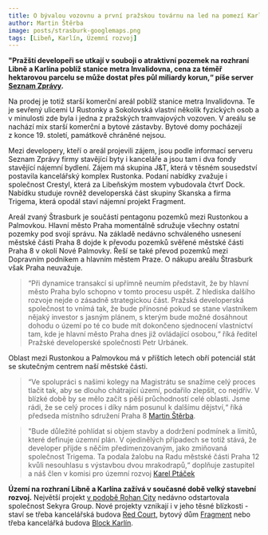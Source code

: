 ```yaml
---
title: O bývalou vozovnu a první pražskou továrnu na led na pomezí Karlína a Libně se utkají developeři
author: Martin Štěrba
image: posts/strasburk-googlemaps.png
tags: [Libeň, Karlín, Územní rozvoj]
---
```


**"Pražští developeři se utkají v souboji o atraktivní pozemek na rozhraní Libně a Karlína poblíž stanice metra Invalidovna, cena za téměř hektarovou parcelu se může dostat přes půl miliardy korun,“ píše server [Seznam Zprávy](https://www.seznamzpravy.cz/clanek/o-prvni-prazskou-tovarnu-na-led-se-poperou-developeri-177536#dop_ab_variant=0&dop_source_zone_name=zpravy.sznhp.box&dop_req_id=qLtiPJ8r0rN-202110111950&dop_id=177536&source=hp&seq_no=2&utm_campaign=&utm_medium=z-boxiku&utm_source=www.seznam.cz).**

Na prodej je totiž starší komerční areál poblíž stanice metra Invalidovna. Te je sevřený ulicemi U Rustonky a Sokolovská vlastní několik fyzických osob a v minulosti zde byla i  jedna z pražských tramvajových vozoven. V areálu se nachází mix starší komerční a bytové zástavby. Bytové domy pocházejí z konce 19. století, památkově chráněné nejsou. 

Mezi developery, kteří o areál projevili zájem, jsou podle informací serveru Seznam Zprávy firmy stavějící byty i kanceláře a jsou tam i dva fondy stavějící nájemní bydlení. Zájem má skupina J&T, která v těsném sousedství postavila kancelářský komplex Rustonka. Podaní nabídky zvažuje i společnost Crestyl, která za Libeňským mostem vybudovala čtvrť Dock. Nabídku studuje rovněž developerská část skupiny Skanska a firma Trigema, která opodál staví nájemní projekt Fragment.

Areál zvaný Štrasburk je součástí pentagonu pozemků mezi Rustonkou a Palmovkou. Hlavní město Praha momentálně sdružuje všechny ostatní pozemky pod svojí správu. Na základě nedávno schváleného usnesení městské části Praha 8 dojde k převodu pozemků svěřené městské části Praha 8 v okolí Nové Palmovky. Řeší se také převod pozemků mezi Dopravním podnikem a hlavním městem Praze. O nákupu areálu Štrasburk však Praha neuvažuje. 

>“Při dynamice transakcí si upřímně neumím představit, že by hlavní město Praha bylo schopno v tomto procesu uspět. Z hlediska dalšího rozvoje nejde o zásadně strategickou část. Pražská developerská společnost to vnímá tak, že bude přínosné pokud se stane vlastníkem nějaký investor s jasným plánem, s kterým bude možné dosáhnout dohodu o území po té co bude mít dokončeno sjednocení vlastnictví tam, kde je hlavní město Praha dnes již ovládající osobou,“ říká ředitel Pražské developerské společnosti Petr Urbánek. 

Oblast mezi Rustonkou a Palmovkou má v příštích letech obří potenciál stát se skutečným centrem naší městské části. 
 
 >“Ve spolupráci s našimi kolegy na Magistrátu se snažíme celý proces tlačit tak, aby se dlouho chátrající území, podařilo zlepšit, co nejdřív. V blízké době by se mělo začít s pěší průchodností celé oblasti. Jsme rádi, že se celý proces i díky nám posunul k dalšímu dějství,“ říká předseda místního sdružení Praha 8 [Martin Štěrba](https://praha8.pirati.cz/lide/martin-sterba.html). 

>"Bude důležité pohlídat si objem stavby a dodržení podmínek a limitů, které definuje územní plán. V ojedinělých případech se totiž stává, že developer přijde s něčím předimenzovaným, jako zmiňovaná společnost Trigema. Ta podala žalobu na Radu městské části Praha 12 kvůli nesouhlasu s výstavbou dvou mrakodrapů,“ doplňuje zastupitel a náš člen v komisi pro územní rozvoj [Karel Ptáček](https://praha8.pirati.cz/lide/karel-ptacek.html)

**Území na rozhraní Libně a Karlína zažívá v současné době velký stavební rozvoj.** Největší projekt [v podobě Rohan City](https://praha8.pirati.cz/aktuality/na-pomezi-karlina-a-libne-zacala-vystavba-rohan-city.html) nedávno odstartovala společnost Sekyra Group. Nové projekty vznikají i v jeho těsné blízkosti - staví se třeba kancelářská budova [Red Court](https://www.jtre.cz/novinky/145-red-court), bytový dům [Fragment](https://frgmnt.cz/) nebo třeba kancelářká budova [Block Karlín](https://www.crescon.cz/cs/projekty/block-karlin). 
